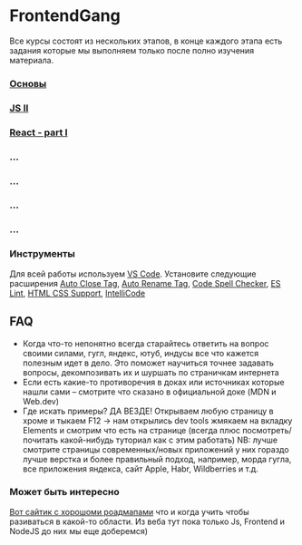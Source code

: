 # FrontendGang

Все курсы состоят из нескольких этапов, в конце каждого этапа есть задания которые мы выполняем только после полно изучения материала.

### [Основы](https://github.com/Osipchik/FrontendGang/blob/master/docs/Cource-I.md)
### [JS II](#)
### [React - part I](#)
### ...
### ...
### ...
### ...

### Инструменты
Для всей работы используем [VS Code](https://code.visualstudio.com). Установите следующие расширения [Auto Close Tag](https://marketplace.visualstudio.com/items?itemName=formulahendry.auto-close-tag), [Auto Rename Tag](https://marketplace.visualstudio.com/items?itemName=formulahendry.auto-rename-tag), [Code Spell Checker](https://marketplace.visualstudio.com/items?itemName=streetsidesoftware.code-spell-checker), [ES Lint](https://marketplace.visualstudio.com/items?itemName=dbaeumer.vscode-eslint), [HTML CSS Support](https://marketplace.visualstudio.com/items?itemName=ecmel.vscode-html-css), [IntelliCode](https://marketplace.visualstudio.com/items?itemName=VisualStudioExptTeam.vscodeintellicode)

## FAQ
 - Когда что-то непонятно всегда старайтесь ответить на вопрос своими силами, гугл, яндекс, ютуб, индусы все что кажется полезным идет в дело. Это поможет научиться точнее задавать вопросы, декомпозивать их и шуршать по страничкам интернета
 - Если есть какие-то противоречия в доках или источниках которые нашли сами – смотрите что сказано в официальной доке (MDN и Web.dev)
 - Где искать примеры? ДА ВЕЗДЕ! Открываем любую страницу в хроме и тыкаем F12 -> нам открылись dev tools жмякаем на вкладку Elements и смотрим что есть на странице (всегда плюс посмотреть/почитать какой-нибудь туториал как с этим работать) NB: лучше смотрите страницы современных/новых приложений у них гораздо лучше верстка и более правильный подход, например, морда гугла, все приложения яндекса, сайт Apple, Habr, Wildberries и т.д.

### Может быть интересно
[Вот сайтик с хорошоми роадмапами](https://roadmap.sh) что и когда учить чтобы разиваться в какой-то области. Из веба тут пока только Js, Frontend и NodeJS до них мы еще доберемся)
